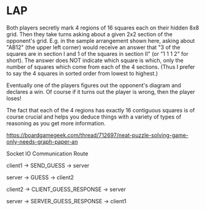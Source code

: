 # LAP
Both players secretly mark 4 regions of 16 squares each on their hidden 8x8 grid. 
Then they take turns asking about a given 2x2 section of the opponent's grid.
E.g. in the sample arrangement shown here, asking about "AB12" (the upper left corner) 
would receive an answer that "3 of the squares are in section I and 1 of the squares 
in section II" (or "1 1 1 2" for short). The answer does NOT indicate which square is 
which, only the number of squares which come from each of the 4 sections. 
(Thus I prefer to say the 4 squares in sorted order from lowest to highest.)

Eventually one of the players figures out the opponent's diagram and declares a win. 
Of course if it turns out the player is wrong, then the player loses!

The fact that each of the 4 regions has exactly 16 contiguous squares is of course crucial and helps you deduce things with a variety of types of reasoning as you get more information.

https://boardgamegeek.com/thread/712697/neat-puzzle-solving-game-only-needs-graph-paper-an




Socket IO Communication Route

client1 -> SEND_GUESS -> server

server -> GUESS -> client2

client2 -> CLIENT_GUESS_RESPONSE -> server

server -> SERVER_GUESS_RESPONSE -> client1

